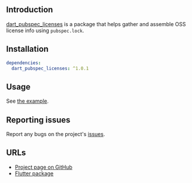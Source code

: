 ## Introduction

[dart_pubspec_licenses](https://pub.dev/packages/dart_pubspec_licenses) is a package that helps gather and assemble OSS license info using `pubspec.lock`.

## Installation
```yaml
dependencies:
  dart_pubspec_licenses: ^1.0.1
```

## Usage

See [the example](https://pub.dev/packages/dart_pubspec_licenses/example).

## Reporting issues

Report any bugs on the project's [issues](https://github.com/espresso3389/flutter_oss_licenses/issues).

## URLs

- [Project page on GitHub](https://github.com/espresso3389/flutter_oss_licenses)
- [Flutter package](https://pub.dev/packages/flutter_oss_licenses)
